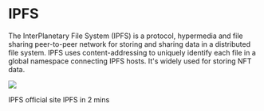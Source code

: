 # IPFS

The InterPlanetary File System (IPFS) is a protocol, hypermedia and file sharing peer-to-peer network for storing and sharing data in a distributed file system. IPFS uses content-addressing to uniquely identify each file in a global namespace connecting IPFS hosts. It's widely used for storing NFT data.

![](https://www.researchgate.net/profile/Nadeem-Javaid/publication/335652136/figure/fig1/AS:811949805821953@1570595327463/Data-sharing-on-IPFS-by-owner.png)

<BadgeLink colorScheme='yellow' badgeText='Read' href='https://ipfs.tech/'>IPFS official site</BadgeLink>
<BadgeLink badgeText='Watch' href='https://www.youtube.com/watch?v=k1EQC7tdh70'>IPFS in 2 mins</BadgeLink>
